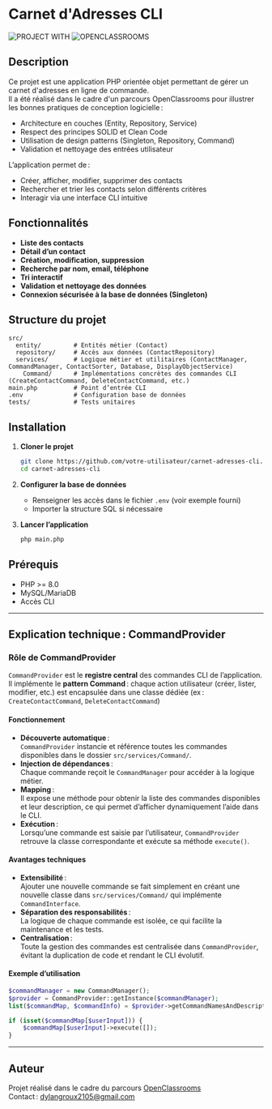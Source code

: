 # Carnet d'Adresses CLI

![PROJECT WITH](https://img.shields.io/badge/PROJECT%20WITH-violet?style=for-the-badge&logo=github)
![OPENCLASSROOMS](https://img.shields.io/badge/OPENCLASSROOMS-blue?style=for-the-badge&logo=openclassrooms)

## Description

Ce projet est une application PHP orientée objet permettant de gérer un carnet d'adresses en ligne de commande.  
Il a été réalisé dans le cadre d'un parcours OpenClassrooms pour illustrer les bonnes pratiques de conception logicielle :  
- Architecture en couches (Entity, Repository, Service)
- Respect des principes SOLID et Clean Code
- Utilisation de design patterns (Singleton, Repository, Command)
- Validation et nettoyage des entrées utilisateur

L’application permet de :
- Créer, afficher, modifier, supprimer des contacts
- Rechercher et trier les contacts selon différents critères
- Interagir via une interface CLI intuitive

## Fonctionnalités

- **Liste des contacts**  
- **Détail d’un contact**  
- **Création, modification, suppression**  
- **Recherche par nom, email, téléphone**  
- **Tri interactif**  
- **Validation et nettoyage des données**  
- **Connexion sécurisée à la base de données (Singleton)**

## Structure du projet

```
src/
  entity/         # Entités métier (Contact)
  repository/     # Accès aux données (ContactRepository)
  services/       # Logique métier et utilitaires (ContactManager, CommandManager, ContactSorter, Database, DisplayObjectService)
    Command/      # Implémentations concrètes des commandes CLI (CreateContactCommand, DeleteContactCommand, etc.)
main.php          # Point d’entrée CLI
.env              # Configuration base de données
tests/            # Tests unitaires
```

## Installation

1. **Cloner le projet**
   ```bash
   git clone https://github.com/votre-utilisateur/carnet-adresses-cli.git
   cd carnet-adresses-cli
   ```

2. **Configurer la base de données**
   - Renseigner les accès dans le fichier `.env` (voir exemple fourni)
   - Importer la structure SQL si nécessaire

3. **Lancer l’application**
   ```bash
   php main.php
   ```

## Prérequis

- PHP >= 8.0
- MySQL/MariaDB
- Accès CLI

---

## Explication technique : CommandProvider

### Rôle de CommandProvider

`CommandProvider` est le **registre central** des commandes CLI de l’application.  
Il implémente le **pattern Command** : chaque action utilisateur (créer, lister, modifier, etc.) est encapsulée dans une classe dédiée (ex : `CreateContactCommand`, `DeleteContactCommand`)

#### Fonctionnement

- **Découverte automatique** :  
  `CommandProvider` instancie et référence toutes les commandes disponibles dans le dossier `src/services/Command/`.
- **Injection de dépendances** :  
  Chaque commande reçoit le `CommandManager` pour accéder à la logique métier.
- **Mapping** :  
  Il expose une méthode pour obtenir la liste des commandes disponibles et leur description, ce qui permet d’afficher dynamiquement l’aide dans le CLI.
- **Exécution** :  
  Lorsqu’une commande est saisie par l’utilisateur, `CommandProvider` retrouve la classe correspondante et exécute sa méthode `execute()`.

#### Avantages techniques

- **Extensibilité** :  
  Ajouter une nouvelle commande se fait simplement en créant une nouvelle classe dans `src/services/Command/` qui implémente `CommandInterface`.
- **Séparation des responsabilités** :  
  La logique de chaque commande est isolée, ce qui facilite la maintenance et les tests.
- **Centralisation** :  
  Toute la gestion des commandes est centralisée dans `CommandProvider`, évitant la duplication de code et rendant le CLI évolutif.

#### Exemple d’utilisation

```php
$commandManager = new CommandManager();
$provider = CommandProvider::getInstance($commandManager);
list($commandMap, $commandInfo) = $provider->getCommandNamesAndDescriptions();

if (isset($commandMap[$userInput])) {
    $commandMap[$userInput]->execute([]);
}
```

---

## Auteur

Projet réalisé dans le cadre du parcours [OpenClassrooms](https://openclassrooms.com/)  
Contact : dylangroux2105@gmail.com
